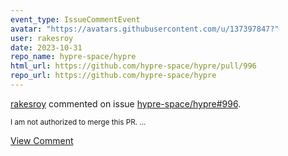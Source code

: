 ```yaml
---
event_type: IssueCommentEvent
avatar: "https://avatars.githubusercontent.com/u/137397847?"
user: rakesroy
date: 2023-10-31
repo_name: hypre-space/hypre
html_url: https://github.com/hypre-space/hypre/pull/996
repo_url: https://github.com/hypre-space/hypre
---
```


<a href='https://github.com/rakesroy' target='_blank'>rakesroy</a> commented on issue <a href='https://github.com/hypre-space/hypre/pull/996' target='_blank'>hypre-space/hypre#996</a>.

<small>I am not authorized to merge this PR....</small>

<a href='https://github.com/hypre-space/hypre/pull/996' target='_blank'>View Comment</a>